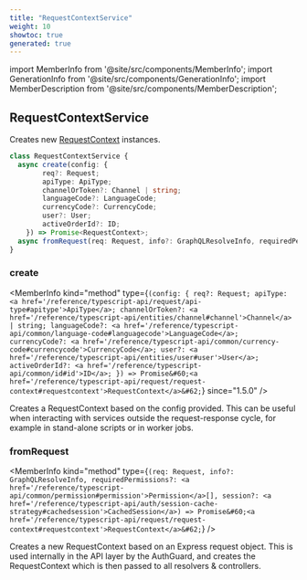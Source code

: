 ```yaml
---
title: "RequestContextService"
weight: 10
showtoc: true
generated: true
---
```

<!-- This file was generated from the Vendure source. Do not modify. Instead, re-run the "docs:build" script -->
import MemberInfo from '@site/src/components/MemberInfo';
import GenerationInfo from '@site/src/components/GenerationInfo';
import MemberDescription from '@site/src/components/MemberDescription';


## RequestContextService

<GenerationInfo sourceFile="packages/core/src/service/helpers/request-context/request-context.service.ts" sourceLine="24" packageName="@vendure/core" />

Creates new <a href='/reference/typescript-api/request/request-context#requestcontext'>RequestContext</a> instances.

```ts title="Signature"
class RequestContextService {
  async create(config: {
        req?: Request;
        apiType: ApiType;
        channelOrToken?: Channel | string;
        languageCode?: LanguageCode;
        currencyCode?: CurrencyCode;
        user?: User;
        activeOrderId?: ID;
    }) => Promise<RequestContext>;
  async fromRequest(req: Request, info?: GraphQLResolveInfo, requiredPermissions?: Permission[], session?: CachedSession) => Promise<RequestContext>;
}
```

<div className="members-wrapper">

### create

<MemberInfo kind="method" type={`(config: {         req?: Request;         apiType: <a href='/reference/typescript-api/request/api-type#apitype'>ApiType</a>;         channelOrToken?: <a href='/reference/typescript-api/entities/channel#channel'>Channel</a> | string;         languageCode?: <a href='/reference/typescript-api/common/language-code#languagecode'>LanguageCode</a>;         currencyCode?: <a href='/reference/typescript-api/common/currency-code#currencycode'>CurrencyCode</a>;         user?: <a href='/reference/typescript-api/entities/user#user'>User</a>;         activeOrderId?: <a href='/reference/typescript-api/common/id#id'>ID</a>;     }) => Promise&#60;<a href='/reference/typescript-api/request/request-context#requestcontext'>RequestContext</a>&#62;`}  since="1.5.0"  />

Creates a RequestContext based on the config provided. This can be useful when interacting
with services outside the request-response cycle, for example in stand-alone scripts or in
worker jobs.
### fromRequest

<MemberInfo kind="method" type={`(req: Request, info?: GraphQLResolveInfo, requiredPermissions?: <a href='/reference/typescript-api/common/permission#permission'>Permission</a>[], session?: <a href='/reference/typescript-api/auth/session-cache-strategy#cachedsession'>CachedSession</a>) => Promise&#60;<a href='/reference/typescript-api/request/request-context#requestcontext'>RequestContext</a>&#62;`}   />

Creates a new RequestContext based on an Express request object. This is used internally
in the API layer by the AuthGuard, and creates the RequestContext which is then passed
to all resolvers & controllers.


</div>
